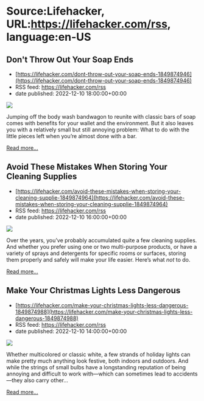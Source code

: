 # Source:Lifehacker, URL:https://lifehacker.com/rss, language:en-US

## Don't Throw Out Your Soap Ends
 - [https://lifehacker.com/dont-throw-out-your-soap-ends-1849874946](https://lifehacker.com/dont-throw-out-your-soap-ends-1849874946)
 - RSS feed: https://lifehacker.com/rss
 - date published: 2022-12-10 18:00:00+00:00

<img src="https://i.kinja-img.com/gawker-media/image/upload/s--lcLTtSNU--/c_fit,fl_progressive,q_80,w_636/e9a2e83a020ce05b4652cb99de5c57bc.jpg" /><p>Jumping off the body wash bandwagon to reunite with classic bars of soap comes with  benefits for your wallet and the environment. But it also leaves you with a relatively small but still annoying problem: What to do with the little pieces left when you’re almost done with a bar.</p><p><a href="https://lifehacker.com/dont-throw-out-your-soap-ends-1849874946">Read more...</a></p>

## Avoid These Mistakes When Storing Your Cleaning Supplies
 - [https://lifehacker.com/avoid-these-mistakes-when-storing-your-cleaning-supplie-1849874964](https://lifehacker.com/avoid-these-mistakes-when-storing-your-cleaning-supplie-1849874964)
 - RSS feed: https://lifehacker.com/rss
 - date published: 2022-12-10 16:00:00+00:00

<img src="https://i.kinja-img.com/gawker-media/image/upload/s--trW8RIvv--/c_fit,fl_progressive,q_80,w_636/33e382141f295086acab5b78fdcede78.jpg" /><p>Over the years, you’ve probably accumulated quite a few cleaning supplies. And whether you prefer using one or two multi-purpose products, or have a variety of sprays and detergents for specific rooms or surfaces, storing them properly and safely will make your life easier. Here’s what <em>not</em> to do.</p><p><a href="https://lifehacker.com/avoid-these-mistakes-when-storing-your-cleaning-supplie-1849874964">Read more...</a></p>

## Make Your Christmas Lights Less Dangerous
 - [https://lifehacker.com/make-your-christmas-lights-less-dangerous-1849874988](https://lifehacker.com/make-your-christmas-lights-less-dangerous-1849874988)
 - RSS feed: https://lifehacker.com/rss
 - date published: 2022-12-10 14:00:00+00:00

<img src="https://i.kinja-img.com/gawker-media/image/upload/s--THrJBuvl--/c_fit,fl_progressive,q_80,w_636/e54b55f201698ebf4f65a736ef1dc556.jpg" /><p>Whether multicolored or classic white, a few strands of holiday lights can make pretty much anything look festive, both indoors and outdoors. And while the strings of small bulbs have a longstanding reputation of being annoying and difficult to work with—which can sometimes lead to accidents—they also carry other…</p><p><a href="https://lifehacker.com/make-your-christmas-lights-less-dangerous-1849874988">Read more...</a></p>

